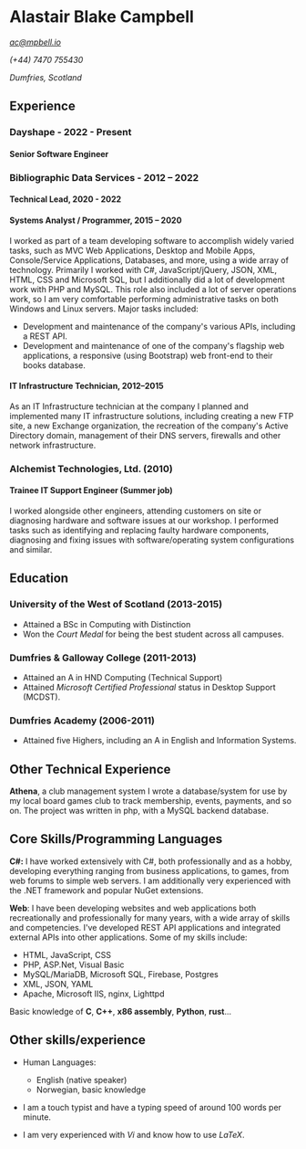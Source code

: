 Alastair Blake Campbell
=======================

*ac@mpbell.io*

*(+44) 7470 755430*

*Dumfries, Scotland*

Experience
----------

### Dayshape - 2022 - Present

#### Senior Software Engineer

### Bibliographic Data Services - 2012 – 2022 

#### Technical Lead, 2020 - 2022

#### Systems Analyst / Programmer, 2015 – 2020

I worked as part of a team developing software to accomplish widely varied tasks, such as MVC Web Applications, Desktop and Mobile Apps, Console/Service Applications, Databases, and more, using a wide array of technology. Primarily I worked with C#, JavaScript/jQuery, JSON, XML, HTML, CSS and Microsoft SQL, but I additionally did a lot of development work with PHP and MySQL. This role also included a lot of server operations work, so I am very comfortable performing administrative tasks on both Windows and Linux servers. Major tasks included:

* Development and maintenance of the company's various APIs, including a REST API.
* Development and maintenance of one of the company's flagship web applications, a responsive (using Bootstrap) web front-end to their books database.


#### IT Infrastructure Technician, 2012–2015

As an IT Infrastructure technician at the company I planned and implemented many IT 
infrastructure solutions, including creating a new FTP site, a new Exchange 
organization, the recreation of the company's Active Directory domain, management 
of their DNS servers, firewalls and other network infrastructure.

### Alchemist Technologies, Ltd. (2010)
#### Trainee IT Support Engineer (Summer job)

I worked alongside other engineers, attending customers on site or diagnosing 
hardware and software issues at our workshop. I performed tasks such as 
identifying and replacing faulty hardware components, diagnosing and fixing 
issues with software/operating system configurations and similar.

Education
---------

### University of the West of Scotland (2013-2015)
* Attained a BSc in Computing with Distinction
* Won the *Court Medal* for being the best student across all campuses.

### Dumfries &amp; Galloway College (2011-2013)
* Attained an A in HND Computing (Technical Support)
* Attained *Microsoft Certified Professional* status in Desktop Support (MCDST).

### Dumfries Academy (2006-2011)
* Attained five Highers, including an A in English and Information Systems.

Other Technical Experience
--------------------------

**Athena**, a club management system
	I wrote a database/system for use by my local board games club to track 
	membership, events, payments, and so on. The project was written in php, 
	with a MySQL backend database. 

Core Skills/Programming Languages
---------------------------------

**C#:** I have worked extensively with C#, both professionally and as a 
		hobby, developing everything ranging from business applications, 
		to games, from web forums to simple web servers. I am additionally 
		very experienced with the .NET framework and popular NuGet extensions.
		
**Web**: I have been developing websites and web applications both recreationally and professionally for many years, with a wide array of skills and competencies. I've developed REST API applications and integrated external APIs into other applications. Some of my skills include:
* HTML, JavaScript, CSS
* PHP, ASP.Net, Visual Basic
* MySQL/MariaDB, Microsoft SQL, Firebase, Postgres
* XML, JSON, YAML
* Apache, Microsoft IIS, nginx, Lighttpd

Basic knowledge of **C**, **C++**, **x86 assembly**, **Python**, **rust**...

Other skills/experience 
-----------------------

* Human Languages:

     * English (native speaker)
     * Norwegian, basic knowledge

* I am a touch typist and have a typing speed of around 100 words per minute.

* I am very experienced with *Vi* and know how to use *LaTeX*.
